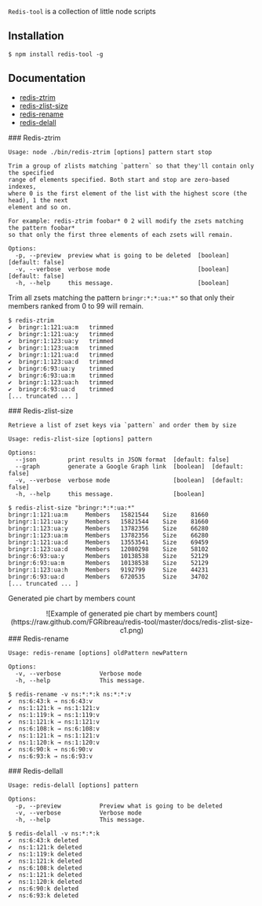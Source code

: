 `Redis-tool` is a collection of little node scripts

## Installation

    $ npm install redis-tool -g

## Documentation

* [redis-ztrim](#ztrim)
* [redis-zlist-size](#zlist-size)
* [redis-rename](#rename)
* [redis-delall](#delall)

<a name="ztrim" />
### Redis-ztrim

```
Usage: node ./bin/redis-ztrim [options] pattern start stop

Trim a group of zlists matching `pattern` so that they'll contain only the specified
range of elements specified. Both start and stop are zero-based indexes,
where 0 is the first element of the list with the highest score (the head), 1 the next
element and so on.

For example: redis-ztrim foobar* 0 2 will modify the zsets matching the pattern foobar*
so that only the first three elements of each zsets will remain.

Options:
  -p, --preview  preview what is going to be deleted  [boolean]  [default: false]
  -v, --verbose  verbose mode                         [boolean]  [default: false]
  -h, --help     this message.                        [boolean]
```

Trim all zsets matching the pattern `bringr:*:*:ua:*"` so that only their members ranked from 0 to 99 will remain.

```shell
$ redis-ztrim
✔  bringr:1:121:ua:m   trimmed
✔  bringr:1:121:ua:y   trimmed
✔  bringr:1:123:ua:y   trimmed
✔  bringr:1:123:ua:m   trimmed
✔  bringr:1:121:ua:d   trimmed
✔  bringr:1:123:ua:d   trimmed
✔  bringr:6:93:ua:y    trimmed
✔  bringr:6:93:ua:m    trimmed
✔  bringr:1:123:ua:h   trimmed
✔  bringr:6:93:ua:d    trimmed
[... truncated ... ]
```


<a name="zlist-size" />
### Redis-zlist-size

```
Retrieve a list of zset keys via `pattern` and order them by size

Usage: redis-zlist-size [options] pattern

Options:
  --json         print results in JSON format  [default: false]
  --graph        generate a Google Graph link  [boolean]  [default: false]
  -v, --verbose  verbose mode                  [boolean]  [default: false]
  -h, --help     this message.                 [boolean]
```

```shell
$ redis-zlist-size "bringr:*:*:ua:*"
bringr:1:121:ua:m     Members   15821544    Size    81660
bringr:1:121:ua:y     Members   15821544    Size    81660
bringr:1:123:ua:y     Members   13782356    Size    66280
bringr:1:123:ua:m     Members   13782356    Size    66280
bringr:1:121:ua:d     Members   13553541    Size    69459
bringr:1:123:ua:d     Members   12080298    Size    58102
bringr:6:93:ua:y      Members   10138538    Size    52129
bringr:6:93:ua:m      Members   10138538    Size    52129
bringr:1:123:ua:h     Members   9192799     Size    44231
bringr:6:93:ua:d      Members   6720535     Size    34702
[... truncated ... ]
```

Generated pie chart by members count

<center>
  ![Example of generated pie chart by members count](https://raw.github.com/FGRibreau/redis-tool/master/docs/redis-zlist-size-c1.png)
</center>

<a name="rename" />
### Redis-rename

```
Usage: redis-rename [options] oldPattern newPattern

Options:
  -v, --verbose           Verbose mode
  -h, --help              This message.
```

```shell
$ redis-rename -v ns:*:*:k ns:*:*:v
✔  ns:6:43:k → ns:6:43:v
✔  ns:1:121:k → ns:1:121:v
✔  ns:1:119:k → ns:1:119:v
✔  ns:1:121:k → ns:1:121:v
✔  ns:6:108:k → ns:6:108:v
✔  ns:1:121:k → ns:1:121:v
✔  ns:1:120:k → ns:1:120:v
✔  ns:6:90:k → ns:6:90:v
✔  ns:6:93:k → ns:6:93:v
```

<a name="delall" />
### Redis-dellall

```
Usage: redis-delall [options] pattern

Options:
  -p, --preview           Preview what is going to be deleted
  -v, --verbose           Verbose mode
  -h, --help              This message.
```

```shell
$ redis-delall -v ns:*:*:k
✔  ns:6:43:k deleted
✔  ns:1:121:k deleted
✔  ns:1:119:k deleted
✔  ns:1:121:k deleted
✔  ns:6:108:k deleted
✔  ns:1:121:k deleted
✔  ns:1:120:k deleted
✔  ns:6:90:k deleted
✔  ns:6:93:k deleted
```
